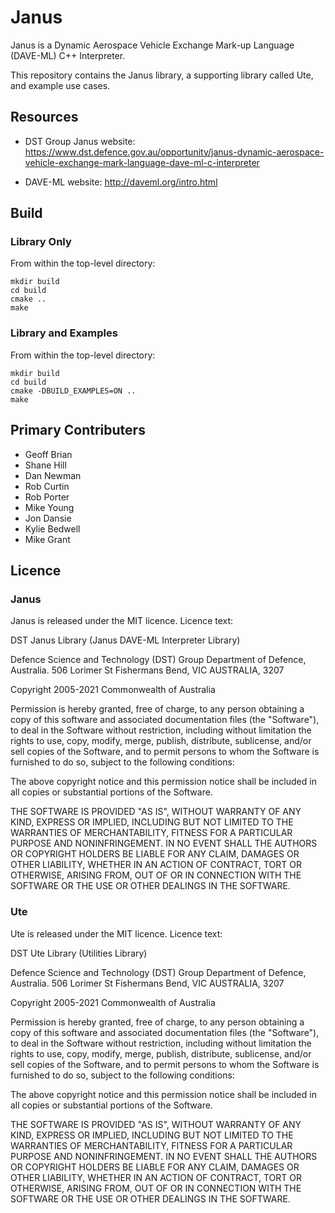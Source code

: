 # Janus

Janus is a Dynamic Aerospace Vehicle Exchange Mark-up Language (DAVE-ML) C++ Interpreter. 

This repository contains the Janus library, a supporting library called Ute, and example use cases.

## Resources ##

- DST Group Janus website: https://www.dst.defence.gov.au/opportunity/janus-dynamic-aerospace-vehicle-exchange-mark-language-dave-ml-c-interpreter

- DAVE-ML website: http://daveml.org/intro.html 

## Build ##

### Library Only ###

From within the top-level directory:

 ```
 mkdir build
 cd build
 cmake ..
 make
 ```

### Library and Examples ###

From within the top-level directory:

 ```
 mkdir build
 cd build
 cmake -DBUILD_EXAMPLES=ON ..
 make
 ```

## Primary Contributers ##

- Geoff Brian
- Shane Hill
- Dan Newman
- Rob Curtin
- Rob Porter
- Mike Young
- Jon Dansie
- Kylie Bedwell
- Mike Grant

## Licence ##

### Janus ###

Janus is released under the MIT licence. Licence text:

DST Janus Library (Janus DAVE-ML Interpreter Library)

Defence Science and Technology (DST) Group
Department of Defence, Australia.
506 Lorimer St
Fishermans Bend, VIC
AUSTRALIA, 3207

Copyright 2005-2021 Commonwealth of Australia

Permission is hereby granted, free of charge, to any person obtaining a copy of this
software and associated documentation files (the "Software"), to deal in the Software
without restriction, including without limitation the rights to use, copy, modify,
merge, publish, distribute, sublicense, and/or sell copies of the Software, and to
permit persons to whom the Software is furnished to do so, subject to the following
conditions:

The above copyright notice and this permission notice shall be included in all copies
or substantial portions of the Software.

THE SOFTWARE IS PROVIDED "AS IS", WITHOUT WARRANTY OF ANY KIND, EXPRESS OR IMPLIED,
INCLUDING BUT NOT LIMITED TO THE WARRANTIES OF MERCHANTABILITY, FITNESS FOR A PARTICULAR
PURPOSE AND NONINFRINGEMENT. IN NO EVENT SHALL THE AUTHORS OR COPYRIGHT HOLDERS BE
LIABLE FOR ANY CLAIM, DAMAGES OR OTHER LIABILITY, WHETHER IN AN ACTION OF CONTRACT, TORT
OR OTHERWISE, ARISING FROM, OUT OF OR IN CONNECTION WITH THE SOFTWARE OR THE USE OR
OTHER DEALINGS IN THE SOFTWARE.

### Ute ###

Ute is released under the MIT licence. Licence text:

DST Ute Library (Utilities Library)

Defence Science and Technology (DST) Group
Department of Defence, Australia.
506 Lorimer St
Fishermans Bend, VIC
AUSTRALIA, 3207

Copyright 2005-2021 Commonwealth of Australia

Permission is hereby granted, free of charge, to any person obtaining a copy of this
software and associated documentation files (the "Software"), to deal in the Software
without restriction, including without limitation the rights to use, copy, modify,
merge, publish, distribute, sublicense, and/or sell copies of the Software, and to
permit persons to whom the Software is furnished to do so, subject to the following
conditions:

The above copyright notice and this permission notice shall be included in all copies
or substantial portions of the Software.

THE SOFTWARE IS PROVIDED "AS IS", WITHOUT WARRANTY OF ANY KIND, EXPRESS OR IMPLIED,
INCLUDING BUT NOT LIMITED TO THE WARRANTIES OF MERCHANTABILITY, FITNESS FOR A PARTICULAR
PURPOSE AND NONINFRINGEMENT. IN NO EVENT SHALL THE AUTHORS OR COPYRIGHT HOLDERS BE
LIABLE FOR ANY CLAIM, DAMAGES OR OTHER LIABILITY, WHETHER IN AN ACTION OF CONTRACT, TORT
OR OTHERWISE, ARISING FROM, OUT OF OR IN CONNECTION WITH THE SOFTWARE OR THE USE OR
OTHER DEALINGS IN THE SOFTWARE.